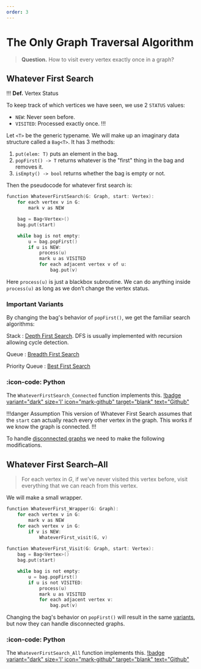 ```yaml
---
order: 3
---
```


# The Only Graph Traversal Algorithm

> **Question.** How to visit every vertex exactly once in a graph?

## Whatever First Search

!!! **Def.** Vertex Status

To keep track of which vertices we have seen, we use 2 `STATUS` values:

- `NEW`: Never seen before.
- `VISITED`: Processed exactly once.
!!!

Let `<T>` be the generic typename. We will make up an imaginary data structure called a `Bag<T>`. It has 3 methods:

1. `put(elem: T)` puts an element in the bag.
2. `popFirst() -> T` returns whatever is the "first" thing in the bag and removes it.
3. `isEmpty() -> bool` returns whether the bag is empty or not.

Then the pseudocode for whatever first search is:

```c
function WhateverFirstSearch(G: Graph, start: Vertex):
	for each vertex v in G:
		mark v as NEW

	bag = Bag<Vertex>()
	bag.put(start)

	while bag is not empty:
		u = bag.popFirst()
		if u is NEW:
			process(u) 
			mark u as VISITED
			for each adjacent vertex v of u:
				bag.put(v)
```

Here `process(u)` is just a blackbox subroutine. We can do anything inside `process(u)` as long as we don’t change the vertex status.

### Important Variants

By changing the bag's behavior of `popFirst()`, we get the familiar search algorithms:

Stack
:	[Depth First Search](./dfs.md). DFS is usually implemented with recursion allowing cycle detection. 

Queue
:	[Breadth First Search](./bfs.md)

Priority Queue
:	[Best First Search]()

### :icon-code: Python

The `WhateverFirstSearch_Connected` function implements this. [!badge variant="dark" size='l' icon="mark-github" target="blank" text="Github"](https://github.com/tomli380576/ECS122A-Algorithms-python-implementation/blob/main/Implementations/whateverFirstSearch.py)

!!!danger Assumption
This version of Whatever First Search assumes that the `start` can actually reach every other vertex in the graph. This works if we know the graph is connected.
!!!

To handle [disconnected graphs](https://mathworld.wolfram.com/DisconnectedGraph.html#:~:text=A%20graph%20is%20said%20to,has%20those%20nodes%20as%20endpoints.) we need to make the following modifications.

## Whatever First Search–All

> For each vertex in $G$, if we’ve never visited this vertex before, visit everything that we can reach from this vertex.
> 

We will make a small wrapper.

```c #1-6
function WhateverFirst_Wrapper(G: Graph):
	for each vertex v in G:
		mark v as NEW
	for each vertex v in G:
		if v is NEW:
			WhateverFirst_visit(G, v)
			
function WhateverFirst_Visit(G: Graph, start: Vertex):
	bag = Bag<Vertex>()
	bag.put(start)

	while bag is not empty:
		u = bag.popFirst()
		if u is not VISITED:
			process(u)
			mark u as VISITED
			for each adjacent vertex v:
				bag.put(v)
```

Changing the bag's behavior on `popFirst()` will result in the same [variants](#important-variants), but now they can handle disconnected graphs.

### :icon-code: Python

The `WhateverFirstSearch_All` function implements this. 
[!badge variant="dark" size='l' icon="mark-github" target="blank" text="Github"](https://github.com/tomli380576/ECS122A-Algorithms-python-implementation/blob/main/Implementations/whateverFirstSearch.py)
